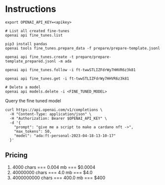 # Instructions

````
export OPENAI_API_KEY=<apikey>
````

````
# List all created fine-tunes
openai api fine_tunes.list
````

```
pip3 install pandas
openai tools fine_tunes.prepare_data -f prepare/prepare-template.jsonl
```

```
openai api fine_tunes.create -t prepare/prepare-template_prepared.jsonl -m ada

openai api fine_tunes.follow -i ft-twwSTLIZFdrWy7HHVR6z3k81

openai api fine_tunes.get -i ft-twwSTLIZFdrWy7HHVR6z3k81
```

```
# Delete a model
openai api models.delete -i <FINE_TUNED_MODEL>
```

Query the fine tuned model
```
curl https://api.openai.com/v1/completions \
  -H "Content-Type: application/json" \
  -H "Authorization: Bearer $OPENAI_API_KEY" \
  -d '{
    "prompt": "give me a script to make a cardano nft ->",
    "max_tokens": 50,
    "model": "ada:ft-personal-2023-04-18-13-10-17"
  }'
```

## Pricing

1. 4000 chars === 0.004 mb  === $0.0004
1. 40000000 chars === 4.0 mb  === $4.0
1. 4000000000 chars === 400.0 mb  === $400